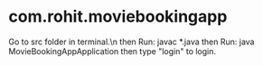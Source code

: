 # com.rohit.moviebookingapp

Go to src folder in terminal.\n
then Run: javac *.java
then Run: java MovieBookingAppApplication
then type "login" to login.
